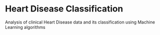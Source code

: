 # Heart Disease Classification
Analysis of clinical Heart Disease data and its classification using Machine Learning algorithms

